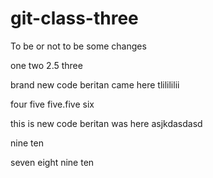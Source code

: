 # git-class-three

To be or not to be
some changes

one
two
2.5
three

brand new code
beritan came here
tlilililii

four
five
five.five
six 

this is new code
beritan was here 
asjkdasdasd

nine 
ten

seven
eight
nine 
ten
